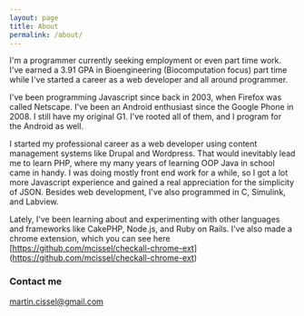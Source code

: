 ```yaml
---
layout: page
title: About
permalink: /about/
---
```


I'm a programmer currently seeking employment or even part time work. I've earned a 3.91 GPA in Bioengineering (Biocomputation focus) part time while I've started a career as a web developer and all around programmer.

I've been programming Javascript since back in 2003, when Firefox was called Netscape. I've been an Android enthusiast since the Google Phone in 2008. I still have my original G1. I've rooted all of them, and I program for the Android as well.

I started my professional career as a web developer using content management systems like Drupal and Wordpress. That would inevitably lead me to learn PHP, where my many years of learning OOP Java in school came in handy. I was doing mostly front end work for a while, so I got a lot more Javascript experience and gained a real appreciation for the simplicity of JSON. Besides web development, I've also programmed in C, Simulink, and Labview.

Lately, I've been learning about and experimenting with other languages and frameworks like CakePHP, Node.js, and Ruby on Rails. I've also made a chrome extension, which you can see here [https://github.com/mcissel/checkall-chrome-ext] (https://github.com/mcissel/checkall-chrome-ext)

### Contact me

[martin.cissel@gmail.com](mailto:martin.cissel@gmail.com)
